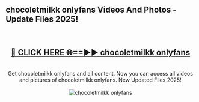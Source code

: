 <h2>chocoletmilkk onlyfans Videos And Photos - Update Files 2025!</h2>
<br>
<div align="center">
<h2><a href="https://linkcuts.com/hfmhzwbr" rel="nofollow">🔴 CLICK HERE 🌐==►► chocoletmilkk onlyfans</a></h2>
<br>
Get chocoletmilkk onlyfans and all content. Now you can access all videos and pictures of chocoletmilkk onlyfans. New Updated Files 2025!
<br>
<br>
<a href="https://linkcuts.com/hfmhzwbr" rel="nofollow" data-target="animated-image.originalLink"><img src="https://i.ibb.co.com/WyWwxjT/player-gif2.gif" alt="chocoletmilkk onlyfans" style="max-width: 100%; display: inline-block;" data-target="animated-image.originalImage"></a>
</div>
<br>